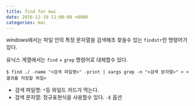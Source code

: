 ```yaml
---
title: find for mac
date: 2016-12-19 11:00:00 +0900
categories: mac
---
```


windows에서는 파일 안의 특정 문자열을 검색해조 찾을수 있는 `findstr`란 명령어가 있다.

유닉스 계열에서는 `find` + `grep` 명령어로 대체할수 있다.

```
$ find ./ -name "<검색 파일명>" -print | xargs grep -n "<검색 문자열>" > <결과를 저장할 파일>
```

- 검색 파일명: `*`등 와일드 카드가 먹는다.
- 검색 문자열: 정규표현식을 사용할수 있다. `-E` 옵션
